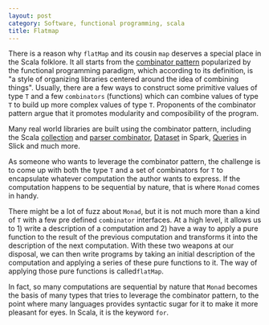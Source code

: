 ```yaml
---
layout: post
category: Software, functional programming, scala
title: Flatmap
---
```


There is a reason why `flatMap` and its cousin `map` deserves a special place in the Scala folklore. It all starts from the [combinator pattern](https://wiki.haskell.org/Combinator_pattern) popularized by the functional programming paradigm, which according to its definition, is "a style of organizing libraries centered around the idea of combining things". Usually, there are a few ways to construct some primitive values of type `T` and a few `combinators` (functions) which can combine values of type `T` to build up more complex values of type `T`. Proponents of the combinator pattern argue that it promotes modularity and composibility of the program.

Many real world libraries are built using the combinator pattern, including the Scala [collection](https://www.scala-lang.org/api/2.12.3/scala/collection/index.html) and [parser combinator](http://www.scala-lang.org/api/2.12.3/scala-parser-combinators/scala/util/parsing/combinator/Parsers.html), [Dataset](https://spark.apache.org/docs/2.1.0/api/java/org/apache/spark/sql/Dataset.html) in Spark, [Queries](http://slick.lightbend.com/doc/3.2.1/queries.html) in Slick and much more.

As someone who wants to leverage the combinator pattern, the challenge is to come up with both the type `T` and a set of combinators for `T` to encapsulate whatever computation the author wants to express. If the computation happens to be sequential by nature, that is where `Monad` comes in handy.

There might be a lot of fuzz about `Monad`, but it is not much more than a kind of `T` with a few pre defined `combinator` interfaces. At a high level, it allows us to 1) write a description of a computation and 2) have a way to apply a pure function to the result of the previous computation and transforms it into the description of the next computation. With these two weapons at our disposal, we can then write programs by taking an initial description of the computation and applying a series of these pure functions to it. The way of applying those pure functions is called`flatMap`.

In fact, so many computations are sequential by nature that `Monad` becomes the basis of many types that tries to leverage the combinator pattern, to the point where many languages provides syntactic sugar for it to make it more pleasant for eyes. In Scala, it is the keyword `for`.

